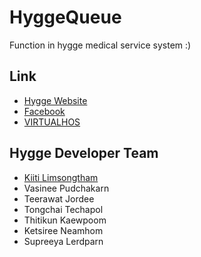 
# HyggeQueue

Function in hygge medical service system :)


## Link
 - [Hygge Website](https://hyggemedicalservice.com/new/)
 - [Facebook](https://www.facebook.com/hyggemedicalservice/)
 - [VIRTUALHOS](https://www.virtualhos.net/)


## Hygge Developer Team

- [Kiiti Limsongtham](https://linktr.ee/thegapfather)
- Vasinee Pudchakarn
- Teerawat Jordee
- Tongchai Techapol
- Thitikun Kaewpoom
- Ketsiree Neamhom
- Supreeya Lerdparn

